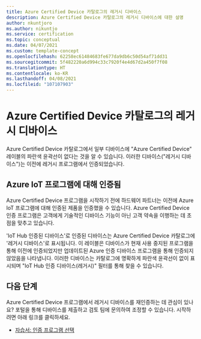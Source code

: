 ```yaml
---
title: Azure Certified Device 카탈로그의 레거시 디바이스
description: Azure Certified Device 카탈로그의 레거시 디바이스에 대한 설명
author: nkuntjoro
ms.author: nikuntjo
ms.service: certification
ms.topic: conceptual
ms.date: 04/07/2021
ms.custom: template-concept
ms.openlocfilehash: 62258ec61484683fe677da9db6c50d54af71dd31
ms.sourcegitcommit: 5f482220a6d994c33c7920f4e4d67d2a450f7f08
ms.translationtype: HT
ms.contentlocale: ko-KR
ms.lasthandoff: 04/08/2021
ms.locfileid: "107107903"
---
```

# <a name="legacy-devices-on-the-azure-certified-device-catalog"></a>Azure Certified Device 카탈로그의 레거시 디바이스

Azure Certified Device 카탈로그에서 일부 디바이스에 "Azure Certified Device" 레이블의 파란색 윤곽선이 없다는 것을 알 수 있습니다. 이러한 디바이스("레거시 디바이스")는 이전에 레거시 프로그램에서 인증되었습니다.

## <a name="certified-for-azure-iot-program"></a>Azure IoT 프로그램에 대해 인증됨

Azure Certified Device 프로그램을 시작하기 전에 하드웨어 파트너는 이전에 Azure IoT 프로그램에 대해 인증된 제품을 인증했을 수 있습니다. Azure Certified Device 인증 프로그램은 고객에게 기술적인 디바이스 기능이 아닌 고객 약속을 이행하는 데 초점을 맞추고 있습니다.

'IoT Hub 인증된 디바이스'로 인증된 디바이스는 Azure Certified Device 카탈로그에 '레거시 디바이스'로 표시됩니다. 이 레이블은 디바이스가 현재 사용 중지된 프로그램을 통해 이전에 인증되었지만 업데이트된 Azure 인증 디바이스 프로그램을 통해 인증되지 않았음을 나타냅니다. 이러한 디바이스는 카탈로그에 명확하게 파란색 윤곽선이 없이 표시되며 "IoT Hub 인증 디바이스(레거시)" 필터를 통해 찾을 수 있습니다.

## <a name="next-steps"></a>다음 단계

Azure Certified Device 프로그램에서 레거시 디바이스를 재인증하는 데 관심이 있나요? 포털을 통해 디바이스를 제출하고 검토 팀에 문의하여 조정할 수 있습니다. 시작하려면 아래 링크를 클릭하세요.

- [자습서: 인증 프로그램 선택](./tutorial-00-selecting-your-certification.md)
